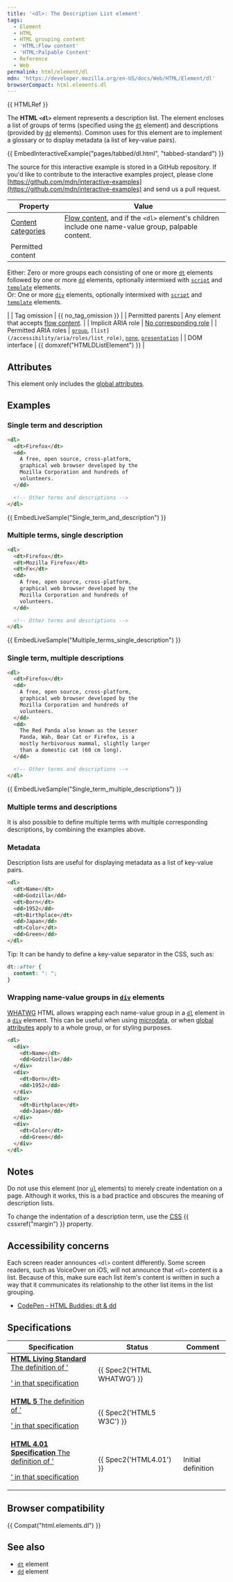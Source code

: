```yaml
---
title: '<dl>: The Description List element'
tags:
  - Element
  - HTML
  - HTML grouping content
  - 'HTML:Flow content'
  - 'HTML:Palpable Content'
  - Reference
  - Web
permalink: html/element/dl
mdn: 'https://developer.mozilla.org/en-US/docs/Web/HTML/Element/dl'
browserCompact: html.elements.dl
---
```

{{ HTMLRef }}

The **HTML `<dl>`** element represents a description list. The element encloses a list of groups of terms (specified using the [`dt`](/html/element/dt/) element) and descriptions (provided by [`dd`](/html/element/dd/) elements). Common uses for this element are to implement a glossary or to display metadata (a list of key-value pairs).

{{ EmbedInteractiveExample("pages/tabbed/dl.html", "tabbed-standard") }}

The source for this interactive example is stored in a GitHub repository. If you'd like to contribute to the interactive examples project, please clone [https://github.com/mdn/interactive-examples](https://github.com/mdn/interactive-examples) and send us a pull request.

| Property | Value |
| --- | --- |
| [Content categories](/html/content_categories) | [Flow content](/html/content_categories#flow_content), and if the `<dl>` element's children include one name-value group, palpable content. |
| Permitted content | 
Either: Zero or more groups each consisting of one or more [`dt`](/html/element/dt/) elements followed by one or more [`dd`](/html/element/dd/) elements, optionally intermixed with [`script`](/html/element/script/) and [`template`](/html/element/template/) elements.  
Or: One or more [`div`](/html/element/div/) elements, optionally intermixed with [`script`](/html/element/script/) and [`template`](/html/element/template/) elements.

 |
| Tag omission | {{ no_tag_omission }} |
| Permitted parents | Any element that accepts [flow content](/html/content_categories#flow_content). |
| Implicit ARIA role | [No corresponding role](https://www.w3.org/TR/html-aria/#dfn-no-corresponding-role) |
| Permitted ARIA roles | [`group`](https://w3c.github.io/aria/#group), `[list](/accessibility/aria/roles/list_role)`, [`none`](https://w3c.github.io/aria/#none), [`presentation`](https://w3c.github.io/aria/#presentation) |
| DOM interface | {{ domxref("HTMLDListElement") }} |

## Attributes

This element only includes the [global attributes](/html/global_attributes).

## Examples

### Single term and description

```html
<dl>
  <dt>Firefox</dt>
  <dd>
    A free, open source, cross-platform,
    graphical web browser developed by the
    Mozilla Corporation and hundreds of
    volunteers.
  </dd>

  <!-- Other terms and descriptions -->
</dl>

```

{{ EmbedLiveSample("Single_term_and_description") }}

### Multiple terms, single description

```html
<dl>
  <dt>Firefox</dt>
  <dt>Mozilla Firefox</dt>
  <dt>Fx</dt>
  <dd>
    A free, open source, cross-platform,
    graphical web browser developed by the
    Mozilla Corporation and hundreds of
    volunteers.
  </dd>

  <!-- Other terms and descriptions -->
</dl>

```

{{ EmbedLiveSample("Multiple_terms_single_description") }}

### Single term, multiple descriptions

```html
<dl>
  <dt>Firefox</dt>
  <dd>
    A free, open source, cross-platform,
    graphical web browser developed by the
    Mozilla Corporation and hundreds of
    volunteers.
  </dd>
  <dd>
    The Red Panda also known as the Lesser
    Panda, Wah, Bear Cat or Firefox, is a
    mostly herbivorous mammal, slightly larger
    than a domestic cat (60 cm long).
  </dd>

  <!-- Other terms and descriptions -->
</dl>

```

{{ EmbedLiveSample("Single_term_multiple_descriptions") }}

### Multiple terms and descriptions

It is also possible to define multiple terms with multiple corresponding descriptions, by combining the examples above.

### Metadata

Description lists are useful for displaying metadata as a list of key-value pairs.

```html
<dl>
  <dt>Name</dt>
  <dd>Godzilla</dd>
  <dt>Born</dt>
  <dd>1952</dd>
  <dt>Birthplace</dt>
  <dd>Japan</dd>
  <dt>Color</dt>
  <dd>Green</dd>
</dl>

```

Tip: It can be handy to define a key-value separator in the CSS, such as:

```css
dt::after {
  content: ": ";
}
```

### Wrapping name-value groups in [`div`](/html/element/div/) elements

[WHATWG](/en-US/docs/Glossary/WHATWG) HTML allows wrapping each name-value group in a [`dl`](/html/element/dl/) element in a [`div`](/html/element/div/) element. This can be useful when using [microdata](/html/microdata), or when [global attributes](/html/global_attributes) apply to a whole group, or for styling purposes.

```html
<dl>
  <div>
    <dt>Name</dt>
    <dd>Godzilla</dd>
  </div>
  <div>
    <dt>Born</dt>
    <dd>1952</dd>
  </div>
  <div>
    <dt>Birthplace</dt>
    <dd>Japan</dd>
  </div>
  <div>
    <dt>Color</dt>
    <dd>Green</dd>
  </div>
</dl>

```

## Notes

Do not use this element (nor [`ul`](/html/element/ul/) elements) to merely create indentation on a page. Although it works, this is a bad practice and obscures the meaning of description lists.

To change the indentation of a description term, use the [CSS](/en-US/docs/CSS) {{ cssxref("margin") }} property.

## Accessibility concerns

Each screen reader announces `<dl>` content differently. Some screen readers, such as VoiceOver on iOS, will not announce that `<dl>` content is a list. Because of this, make sure each list item's content is written in such a way that it communicates its relationship to the other list items in the list grouping.

-   [CodePen - HTML Buddies: dt & dd](https://codepen.io/aardrian/debug/NzGaKP)

## Specifications

| Specification | Status | Comment |
| --- | --- | --- |
| [**HTML Living Standard** The definition of '<dl>' in that specification](https://html.spec.whatwg.org/multipage/semantics.html#the-dl-element) | {{ Spec2('HTML WHATWG') }} |  |
| [**HTML 5** The definition of '<dl>' in that specification](https://www.w3.org/TR/html52/grouping-content.html#the-dl-element) | {{ Spec2('HTML5 W3C') }} |  |
| [**HTML 4.01 Specification** The definition of '<dl>' in that specification](https://www.w3.org/TR/html401/struct/lists.html#h-10.3) | {{ Spec2('HTML4.01') }} | Initial definition |

## Browser compatibility

{{ Compat("html.elements.dl") }}

## See also

-   [`dt`](/html/element/dt/) element
-   [`dd`](/html/element/dd/) element